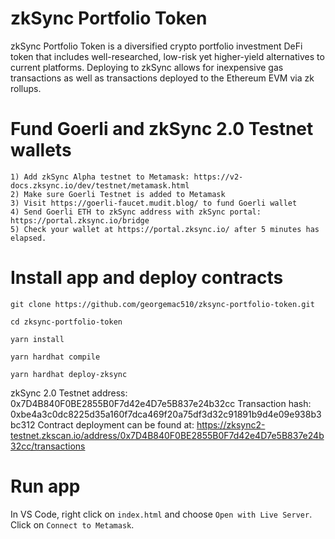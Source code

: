 # zkSync Portfolio Token

zkSync Portfolio Token is a diversified crypto portfolio investment DeFi token that includes well-researched, low-risk yet higher-yield alternatives to current platforms. Deploying to zkSync allows for inexpensive gas transactions as well as transactions deployed to the Ethereum EVM via zk rollups.  

# Fund Goerli and zkSync 2.0 Testnet wallets

    1) Add zkSync Alpha testnet to Metamask: https://v2-docs.zksync.io/dev/testnet/metamask.html
    2) Make sure Goerli Testnet is added to Metamask
    3) Visit https://goerli-faucet.mudit.blog/ to fund Goerli wallet
    4) Send Goerli ETH to zkSync address with zkSync portal: https://portal.zksync.io/bridge
    5) Check your wallet at https://portal.zksync.io/ after 5 minutes has elapsed.
# Install app and deploy contracts

    git clone https://github.com/georgemac510/zksync-portfolio-token.git

    cd zksync-portfolio-token

    yarn install

    yarn hardhat compile

    yarn hardhat deploy-zksync

zkSync 2.0 Testnet address:  0x7D4B840F0BE2855B0F7d42e4D7e5B837e24b32cc
Transaction hash: 0xbe4a3c0dc8225d35a160f7dca469f20a75df3d32c91891b9d4e09e938b3bc312
Contract deployment can be found at: 
https://zksync2-testnet.zkscan.io/address/0x7D4B840F0BE2855B0F7d42e4D7e5B837e24b32cc/transactions  

# Run app

In VS Code, right click on `index.html` and choose `Open with Live Server`. 
Click on `Connect to Metamask`.






